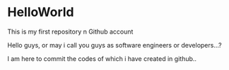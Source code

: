 # HelloWorld
This is my first repository n Github account


Hello guys,
or may i call you guys as software engineers or developers...?

I am here to commit the codes of which i have created in github..
